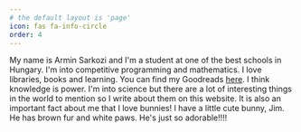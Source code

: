 ```yaml
---
# the default layout is 'page'
icon: fas fa-info-circle
order: 4
---
```


My name is Armin Sarkozi and I'm a student at one of the best schools in Hungary. I'm into competitive programming and mathematics. I love libraries, books and learning. You can find my Goodreads [here](https://www.goodreads.com/user/show/179054781-armin-sarkozi). I think knowledge is power. I'm into science but there are a lot of interesting things in the world to mention so I write about them on this website.
It is also an important fact about me that I love bunnies! I have a little cute bunny, Jim. He has brown fur and white paws. He's just so adorable!!!!
